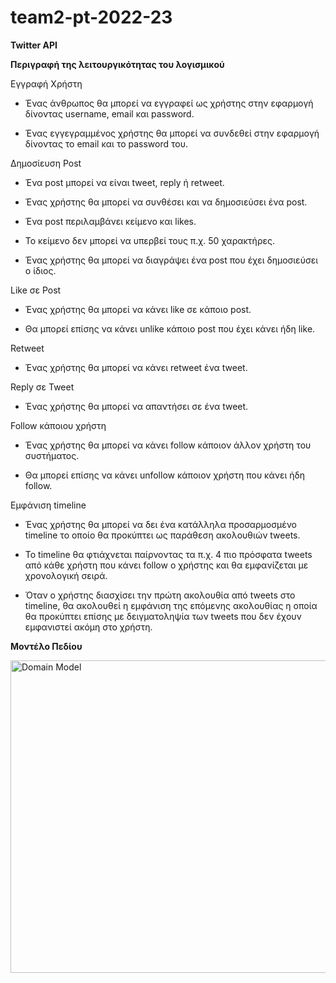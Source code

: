 # team2-pt-2022-23
**Twitter API**

**Περιγραφή της λειτουργικότητας του λογισμικού**

Εγγραφή Χρήστη

  -  Ένας άνθρωπος θα μπορεί να εγγραφεί ως χρήστης στην εφαρμογή δίνοντας username, email και password. 

  -  Ένας εγγεγραμμένος χρήστης θα μπορεί να συνδεθεί στην εφαρμογή δίνοντας το email και το password του. 

Δημοσίευση Post

-  Ένα post μπορεί να είναι tweet, reply ή retweet.

-  Ένας χρήστης θα μπορεί να συνθέσει και να δημοσιεύσει ένα post.

-  Ένα post περιλαμβάνει κείμενο και likes.

-  Το κείμενο δεν μπορεί να υπερβεί τους π.χ. 50 χαρακτήρες.

-  Ένας χρήστης θα μπορεί να διαγράψει ένα post που έχει δημοσιεύσει ο ίδιος.


Like σε Post

-  Ένας χρήστης θα μπορεί να κάνει like σε κάποιο post.

-  Θα μπορεί επίσης να κάνει unlike κάποιο post που έχει κάνει ήδη like.

Retweet

  -  Ένας χρήστης θα μπορεί να κάνει retweet ένα tweet. 

Reply σε Tweet

  -  Ένας χρήστης θα μπορεί να απαντήσει σε ένα tweet. 

Follow κάποιου χρήστη

  -  Ένας χρήστης θα μπορεί να κάνει follow κάποιον άλλον χρήστη του συστήματος. 

  -  Θα μπορεί επίσης να κάνει unfollow κάποιον χρήστη που κάνει ήδη follow.  

Εμφάνιση timeline

  -  Ένας χρήστης θα μπορεί να δει ένα κατάλληλα προσαρμοσμένο timeline το οποίο θα προκύπτει ως παράθεση ακολουθιών tweets. 

  -  Το timeline θα φτιάχνεται παίρνοντας τα π.χ. 4 πιο πρόσφατα tweets από κάθε χρήστη που κάνει follow ο χρήστης και θα εμφανίζεται με χρονολογική σειρά.  

  -  Όταν ο χρήστης διασχίσει την πρώτη ακολουθία από tweets στο timeline, θα ακολουθεί η εμφάνιση της επόμενης ακολουθίας η οποία θα προκύπτει επίσης με δειγματοληψία των tweets που δεν έχουν εμφανιστεί ακόμη στο χρήστη.  


**Μοντέλο Πεδίου**

<img src="https://github.com/softeng-aueb/team2-pt-2022-23/blob/main/domainModelNew.png" alt="Domain Model" style="height: 500px; width:700px;"/>
